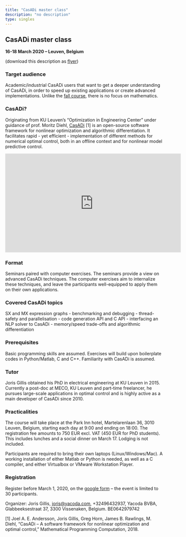 ```yaml
---
title: "CasADi master class"
description: "no description"
type: singles
---
```


## CasADi master class

**16-18 March 2020 – Leuven, Belgium**

(download this description as [flyer](master2020.pdf))

### Target audience
Academic/industrial CasADi users that want to get a deeper understanding of CasADi, in order to speed up existing applications or create advanced implementations. Unlike the [fall course](ocp2020), there is no focus on mathematics.

### CasADi?
Originating from KU Leuven’s “Optimization in Engineering Center” under guidance of prof. Moritz Diehl, [CasADi](http://casadi.org) [1] is an open-source software framework for nonlinear optimization and algorithmic differentiation. It facilitates rapid - yet efficient - implementation of different methods for numerical optimal control, both in an offline context and for nonlinear model predictive control.

<iframe width="560" height="315" src="https://www.youtube.com/embed/aygB4COWHCs" frameborder="0" allow="autoplay; encrypted-media" allowfullscreen></iframe>

### Format
Seminars paired with computer exercises. The seminars provide a view on advanced CasADi techniques. The computer exercises aim to internalize these techniques, and leave the participants well-equipped to apply them on their own applications.

### Covered CasADi topics
SX and MX expression graphs - benchmarking and debugging - thread-safety and parallelisation - code generation API and C API - interfacing an NLP solver to CasADi - memory/speed trade-offs and algorithmic differentiation

### Prerequisites
Basic programming skills are assumed. Exercises will build upon boilerplate codes in Python/Matlab, C and C++. Familiarity with CasADi is assumed.

### Tutor
Joris Gillis obtained his PhD in electrical engineering at KU Leuven in 2015. Currently a post-doc at MECO, KU Leuven and part-time freelancer, he pursues large-scale applications in optimal control and is highly active as a main developer of CasADi since 2010.

### Practicalities
The course will take place at the Park Inn hotel, Martelarenlaan 36, 3010 Leuven, Belgium, starting each day at 9:00 and ending on 18:00.
The registration fee amounts to 750 EUR excl. VAT (450 EUR for PhD students). This includes lunches and a social dinner on March 17. Lodging is not included.

Participants are required to bring their own laptops (Linux/Windows/Mac). A working installation of either Matlab or Python is needed, as well as a C compiler, and either Virtualbox or VMware Workstation Player.

### Registration

Register before March 1, 2020, on the [google form](https://forms.gle/CWy6Zz3YU8UD7mXi9) – the event is limited to 30 participants.

Organizer: Joris Gillis, [joris@yacoda.com](mailto:joris@yacoda.com), +32496432937, Yacoda BVBA, Glabbeeksestraat 37, 3300 Vissenaken, Belgium. BE0642979742


[1] Joel A. E. Andersson, Joris Gillis, Greg Horn, James B. Rawlings, M. Diehl, “CasADi – A software framework for nonlinear optimization and optimal control,” Mathematical Programming Computation, 2018.



